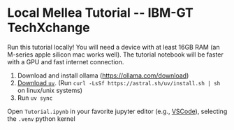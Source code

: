 # Local Mellea Tutorial -- IBM-GT TechXchange

Run this tutorial locally! You will need a device with at least 16GB RAM (an M-series apple silicon mac works well). The tutorial notebook will be faster with a GPU and fast internet connection.

1. Download and install ollama (https://ollama.com/download)
2. [Download `uv`](https://docs.astral.sh/uv/getting-started/installation/). (Run `curl -LsSf https://astral.sh/uv/install.sh | sh` on linux/unix systems)
3. Run `uv sync`

Open `Tutorial.ipynb` in your favorite jupyter editor (e.g., [VSCode](https://code.visualstudio.com/download)), selecting the `.venv` python kernel